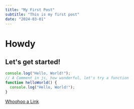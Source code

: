 ```yaml
---
title: "My First Post"
subtitle: "This is my first post"
date: "2024-03-01"
---
```


# Howdy

## Let's get started!

```javascript
console.log("Hello, World!");
// A Comment in js, how wonderful, let's try a function
function helloWorld() {
  console.log("Hello, World!");
}
```

[Whoohoo a Link](https://github.com/kernel0verflow)